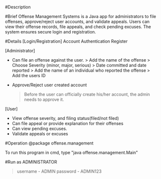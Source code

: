 #Description

#Brief
    Offense Management Systems is a Java app for administrators to file offenses, approve/reject user accounts, and validate appeals. Users can view their offense records, file appeals, and check pending excuses. The system ensures secure login and registration.

#Details
[Login/Registration]
  Account Authentication
  Register

[Administrator]
  * Can file an offense against the user.
             > Add the name of the offense
             > Choose Severity (minor, major, serious)
             > Date committed and date reported
             > Add the name of an individual who reported the offense 
             > Add the users ID

  * Approve/Reject user created account
    > Before the user can officially create his/her account, the admin needs to approve it.


[User]
  * View offense severity, and filing status(filed/not filed)
  * Can file appeal or provide explanation for their offenses
  * Can view pending excuses.
  * Validate appeals or excuses


#Operation
@package offense.management

To run this program in cmd, type "java offense.management.Main"

#Run as ADMINISTRATOR
> username - ADMIN
> password - ADMIN123
